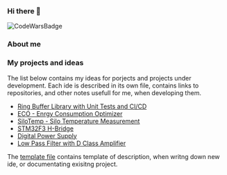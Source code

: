 ### Hi there 👋

![CodeWarsBadge](https://www.codewars.com/users/magiczny-kacper/badges/large)

### About me


### My projects and ideas

The list below contains my ideas for porjects and projects under development.
Each ide is described in its own file, contains links to repositories, and other
notes usefull for me, when developing them.

* [Ring Buffer Library with Unit Tests and CI/CD](RingBuffer/README.md)
* [ECO - Enrgy Consumption Optimizer](ECO/README.md)
* [SiloTemp - Silo Temperature Measurement](SiloTemp/README.md)
* [STM32F3 H-Bridge](H-Bridge/README.md)
* [Digital Power Supply](DigitalPowerSupply/README.md)
* [Low Pass Filter with D Class Amplifier](LPFilterwithDClassAmp/README.md)

The [template file](template.md) contains template of description, when writng
down new ide, or documentating exisitng project.